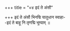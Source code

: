 +++
title = "०४ इदं ते अंसौ"

+++
इदं ते अंसौ भिनद्मि यातुधान स्वाहा-  
-इदं ते बाहू नि तृणद्मि भूम्याम् ॥